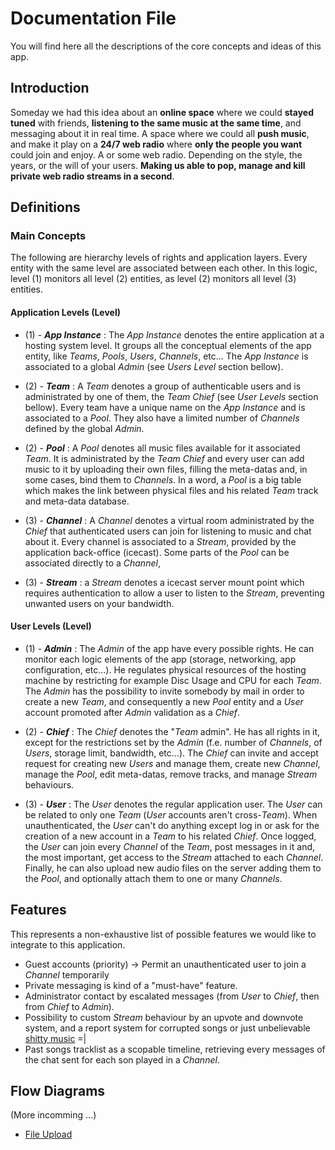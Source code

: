 # Documentation File
You will find here all the descriptions of the core concepts and ideas of this app.

## Introduction
Someday we had this idea about an **online space** where we could **stayed tuned** with friends, **listening to the same music at the same time**, and messaging about it in real time. A space where we could all **push music**, and make it play on a **24/7 web radio** where **only the people you want** could join and enjoy. A or some web radio. Depending on the style, the years, or the will of your users. **Making us able to pop, manage and kill private web radio streams in a second**.

## Definitions
### Main Concepts
The following are hierarchy levels of rights and application layers. Every entity with the same level are associated between each other. In this logic, level (1) monitors all level (2) entities, as level (2) monitors all level (3) entities.
#### Application Levels (Level)
* (1) - **_App Instance_** : The _App Instance_ denotes the entire application at a hosting system level. It groups all the conceptual elements of the app entity, like _Teams_, _Pools_, _Users_, _Channels_, etc... The _App Instance_ is associated to a global _Admin_ (see _Users Level_ section bellow).

* (2) - **_Team_** : A _Team_ denotes a group of authenticable users and is administrated by one of them, the _Team Chief_ (see _User Levels_ section bellow). Every team have a unique name on the _App Instance_ and is associated to a _Pool_. They also have a limited number of _Channels_ defined by the global _Admin_.

* (2) - **_Pool_** : A _Pool_ denotes all music files available for it associated _Team_. It is administrated by the _Team Chief_ and every user can add music to it by uploading their own files, filling the meta-datas and, in some cases, bind them to _Channels_. In a word, a _Pool_ is a big table which makes the link between physical files and his related _Team_ track and meta-data database.

* (3) - **_Channel_** : A _Channel_ denotes a virtual room administrated by the _Chief_ that authenticated users can join for listening to music and chat about it. Every channel is associated to a _Stream_, provided by the application back-office (icecast). Some parts of the _Pool_ can be associated directly to a _Channel_,

* (3) - **_Stream_** : a _Stream_ denotes a icecast server mount point which requires authentication to allow a user to listen to the _Stream_, preventing unwanted users on your bandwidth.

#### User Levels (Level)
* (1) - **_Admin_** : The _Admin_ of the app have every possible rights. He can monitor each logic elements of the app (storage, networking, app configuration, etc...). He regulates physical resources of the hosting machine by restricting for example Disc Usage and CPU for each _Team_. The _Admin_ has the possibility to invite somebody by mail in order to create a new _Team_, and consequently a new _Pool_ entity and a _User_ account promoted after _Admin_ validation as a _Chief_.

* (2) - **_Chief_** : The _Chief_ denotes the "_Team_ admin". He has all rights in it, except for the restrictions set by the _Admin_ (f.e. number of _Channels_, of _Users_, storage limit, bandwidth, etc...). The _Chief_ can invite and accept request for creating new _Users_ and manage them, create new _Channel_, manage the _Pool_, edit meta-datas, remove tracks, and manage _Stream_ behaviours.

* (3) - **_User_** : The _User_ denotes the regular application user. The _User_ can be related to only one _Team_ (_User_ accounts aren't cross-_Team_). When unauthenticated, the _User_ can't do anything except log in or ask for the creation of a new account in a _Team_ to his related _Chief_. Once logged, the _User_ can join every _Channel_ of the _Team_, post messages in it and, the most important, get access to the _Stream_ attached to each _Channel_. Finally, he can also upload new audio files on the server adding them to the _Pool_, and optionally attach them to one or many _Channels_.

## Features
This represents a non-exhaustive list of possible features we would like to integrate to this application.

* Guest accounts (priority) -> Permit an unauthenticated user to join a _Channel_ temporarily
* Private messaging is kind of a "must-have" feature.
* Administrator contact by escalated messages (from _User_ to _Chief_, then from _Chief_ to _Admin_).
* Possibility to custom _Stream_ behaviour by an upvote and downvote system, and a report system for corrupted songs or just unbelievable [shitty music](https://duckduckgo.com/?q=shitty+fluted&t=lm&ia=videos&iax=1&iai=V0Tv1Y4RvVo "totally safe link for your ears. Trust me.") =|
* Past songs tracklist as a scopable timeline, retrieving every messages of the chat sent for each son played in a _Channel_.

## Flow Diagrams

(More incomming ...)
* [File Upload](https://github.com/Clement-Ruiz/radio-bretzel/tree/papyDocker/documentation/FlowDiagram-File-Upload.pdf)
